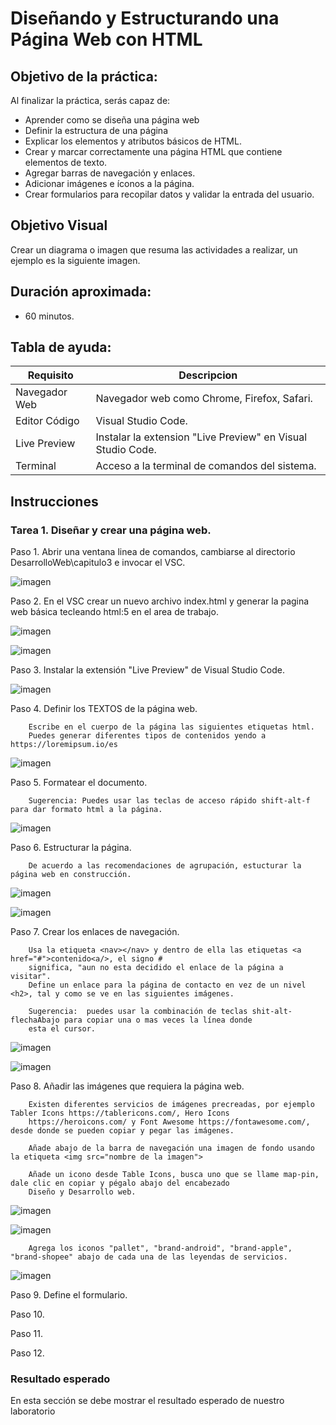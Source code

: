 # Diseñando y Estructurando una Página Web con HTML

## Objetivo de la práctica:
Al finalizar la práctica, serás capaz de:
- Aprender como se diseña una página web
- Definir la estructura de una página
- Explicar los elementos y atributos básicos de HTML.
- Crear y marcar correctamente una página HTML que contiene elementos de texto.
- Agregar barras de navegación y enlaces.
- Adicionar imágenes e íconos a la página.
- Crear formularios para recopilar datos y validar la entrada del usuario.

## Objetivo Visual 
Crear un diagrama o imagen que resuma las actividades a realizar, un ejemplo es la siguiente imagen. 

## Duración aproximada:
- 60 minutos.

## Tabla de ayuda:
| Requisito | Descripcion|
| --- | --- |
| Navegador Web | Navegador web como Chrome, Firefox, Safari. |
| Editor Código | Visual Studio Code. |
| Live Preview | Instalar la extension "Live Preview" en Visual Studio Code. |
| Terminal | Acceso a la terminal de comandos del sistema. |

## Instrucciones 

### Tarea 1. Diseñar y crear una página web.
Paso 1. Abrir una ventana linea de comandos, cambiarse al directorio DesarrolloWeb\capitulo3 e invocar el VSC.

![imagen](invocar_vsc.png)

Paso 2. En el VSC crear un nuevo archivo index.html y generar la pagina web básica tecleando html:5 en el area de trabajo.

![imagen](crear_html5_index.png)

![imagen](html5_index.png)

Paso 3. Instalar la extensión "Live Preview" de Visual Studio Code.

![imagen](instalar_Live_Preview.png)

Paso 4. Definir los TEXTOS de la página web.

        Escribe en el cuerpo de la página las siguientes etiquetas html.
        Puedes generar diferentes tipos de contenidos yendo a https://loremipsum.io/es

![imagen](agregar_texto.png)  

Paso 5. Formatear el documento.

        Sugerencia: Puedes usar las teclas de acceso rápido shift-alt-f para dar formato html a la página.

![imagen](formatear.png)

Paso 6. Estructurar la página.

        De acuerdo a las recomendaciones de agrupación, estucturar la página web en construcción.

![imagen](solo_estructura.png)

![imagen](estructura_html.png)

Paso 7. Crear los enlaces de navegación.

        Usa la etiqueta <nav></nav> y dentro de ella las etiquetas <a href="#">contenido<a/>, el signo #
        significa, "aun no esta decidido el enlace de la página a visitar". 
        Define un enlace para la página de contacto en vez de un nivel <h2>, tal y como se ve en las siguientes imágenes.

        Sugerencia:  puedes usar la combinación de teclas shit-alt-flechaAbajo para copiar una o mas veces la línea donde
        esta el cursor.

![imagen](enlaces_1.png)

![imagen](enlaces_2.png)

Paso 8. Añadir las imágenes que requiera la página web. 

        Existen diferentes servicios de imágenes precreadas, por ejemplo Tabler Icons https://tablericons.com/, Hero Icons
        https://heroicons.com/ y Font Awesome https://fontawesome.com/, desde donde se pueden copiar y pegar las imágenes.

        Añade abajo de la barra de navegación una imagen de fondo usando la etiqueta <img src="nombre de la imagen">

        Añade un icono desde Table Icons, busca uno que se llame map-pin, dale clic en copiar y pégalo abajo del encabezado
        Diseño y Desarrollo web.

![imagen](imagenes_1.png)

![imagen](elegir_icono.png)

        Agrega los iconos "pallet", "brand-android", "brand-apple", "brand-shopee" abajo de cada una de las leyendas de servicios.



![imagen](imagenes_2.png)

Paso 9. Define el formulario.

Paso 10.

Paso 11. 

Paso 12.

### Resultado esperado
En esta sección se debe mostrar el resultado esperado de nuestro laboratorio

